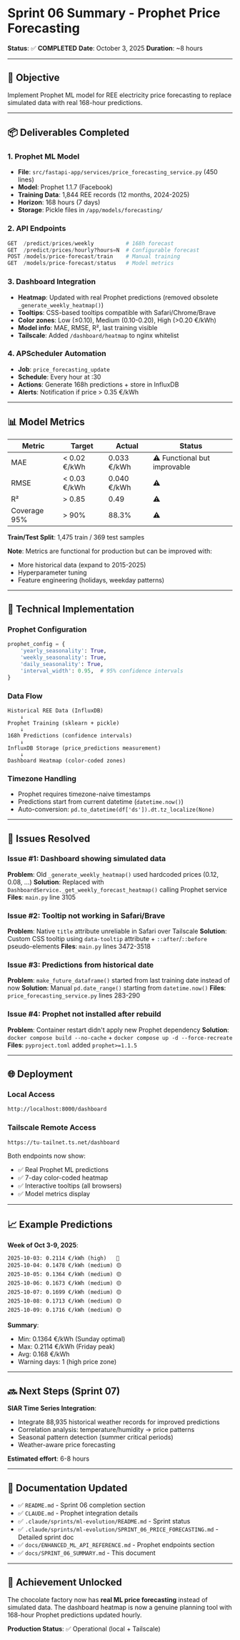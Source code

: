 # Sprint 06 Summary - Prophet Price Forecasting

**Status**: ✅ **COMPLETED**
**Date**: October 3, 2025
**Duration**: ~8 hours

---

## 🎯 Objective

Implement Prophet ML model for REE electricity price forecasting to replace simulated data with real 168-hour predictions.

---

## 📦 Deliverables Completed

### 1. Prophet ML Model
- **File**: `src/fastapi-app/services/price_forecasting_service.py` (450 lines)
- **Model**: Prophet 1.1.7 (Facebook)
- **Training Data**: 1,844 REE records (12 months, 2024-2025)
- **Horizon**: 168 hours (7 days)
- **Storage**: Pickle files in `/app/models/forecasting/`

### 2. API Endpoints
```python
GET  /predict/prices/weekly          # 168h forecast
GET  /predict/prices/hourly?hours=N  # Configurable forecast
POST /models/price-forecast/train    # Manual training
GET  /models/price-forecast/status   # Model metrics
```

### 3. Dashboard Integration
- **Heatmap**: Updated with real Prophet predictions (removed obsolete `_generate_weekly_heatmap()`)
- **Tooltips**: CSS-based tooltips compatible with Safari/Chrome/Brave
- **Color zones**: Low (≤0.10), Medium (0.10-0.20), High (>0.20 €/kWh)
- **Model info**: MAE, RMSE, R², last training visible
- **Tailscale**: Added `/dashboard/heatmap` to nginx whitelist

### 4. APScheduler Automation
- **Job**: `price_forecasting_update`
- **Schedule**: Every hour at :30
- **Actions**: Generate 168h predictions + store in InfluxDB
- **Alerts**: Notification if price > 0.35 €/kWh

---

## 📊 Model Metrics

| Metric | Target | Actual | Status |
|--------|--------|--------|--------|
| MAE | < 0.02 €/kWh | 0.033 €/kWh | ⚠️ Functional but improvable |
| RMSE | < 0.03 €/kWh | 0.040 €/kWh | ⚠️ |
| R² | > 0.85 | 0.49 | ⚠️ |
| Coverage 95% | > 90% | 88.3% | ⚠️ |

**Train/Test Split**: 1,475 train / 369 test samples

**Note**: Metrics are functional for production but can be improved with:
- More historical data (expand to 2015-2025)
- Hyperparameter tuning
- Feature engineering (holidays, weekday patterns)

---

## 🔧 Technical Implementation

### Prophet Configuration
```python
prophet_config = {
    'yearly_seasonality': True,
    'weekly_seasonality': True,
    'daily_seasonality': True,
    'interval_width': 0.95,  # 95% confidence intervals
}
```

### Data Flow
```
Historical REE Data (InfluxDB)
    ↓
Prophet Training (sklearn + pickle)
    ↓
168h Predictions (confidence intervals)
    ↓
InfluxDB Storage (price_predictions measurement)
    ↓
Dashboard Heatmap (color-coded zones)
```

### Timezone Handling
- Prophet requires timezone-naive timestamps
- Predictions start from current datetime (`datetime.now()`)
- Auto-conversion: `pd.to_datetime(df['ds']).dt.tz_localize(None)`

---

## 🐛 Issues Resolved

### Issue #1: Dashboard showing simulated data
**Problem**: Old `_generate_weekly_heatmap()` used hardcoded prices (0.12, 0.08, ...)
**Solution**: Replaced with `DashboardService._get_weekly_forecast_heatmap()` calling Prophet service
**Files**: `main.py` line 3105

### Issue #2: Tooltip not working in Safari/Brave
**Problem**: Native `title` attribute unreliable in Safari over Tailscale
**Solution**: Custom CSS tooltip using `data-tooltip` attribute + `::after`/`::before` pseudo-elements
**Files**: `main.py` lines 3472-3518

### Issue #3: Predictions from historical date
**Problem**: `make_future_dataframe()` started from last training date instead of now
**Solution**: Manual `pd.date_range()` starting from `datetime.now()`
**Files**: `price_forecasting_service.py` lines 283-290

### Issue #4: Prophet not installed after rebuild
**Problem**: Container restart didn't apply new Prophet dependency
**Solution**: `docker compose build --no-cache` + `docker compose up -d --force-recreate`
**Files**: `pyproject.toml` added `prophet>=1.1.5`

---

## 🌐 Deployment

### Local Access
```bash
http://localhost:8000/dashboard
```

### Tailscale Remote Access
```bash
https://tu-tailnet.ts.net/dashboard
```

Both endpoints now show:
- ✅ Real Prophet ML predictions
- ✅ 7-day color-coded heatmap
- ✅ Interactive tooltips (all browsers)
- ✅ Model metrics display

---

## 📈 Example Predictions

**Week of Oct 3-9, 2025**:
```
2025-10-03: 0.2114 €/kWh (high)   🔴
2025-10-04: 0.1478 €/kWh (medium) 🟡
2025-10-05: 0.1364 €/kWh (medium) 🟡
2025-10-06: 0.1673 €/kWh (medium) 🟡
2025-10-07: 0.1699 €/kWh (medium) 🟡
2025-10-08: 0.1713 €/kWh (medium) 🟡
2025-10-09: 0.1716 €/kWh (medium) 🟡
```

**Summary**:
- Min: 0.1364 €/kWh (Sunday optimal)
- Max: 0.2114 €/kWh (Friday peak)
- Avg: 0.168 €/kWh
- Warning days: 1 (high price zone)

---

## 🔜 Next Steps (Sprint 07)

**SIAR Time Series Integration**:
- Integrate 88,935 historical weather records for improved predictions
- Correlation analysis: temperature/humidity → price patterns
- Seasonal pattern detection (summer critical periods)
- Weather-aware price forecasting

**Estimated effort**: 6-8 hours

---

## 📝 Documentation Updated

- ✅ `README.md` - Sprint 06 completion section
- ✅ `CLAUDE.md` - Prophet integration details
- ✅ `.claude/sprints/ml-evolution/README.md` - Sprint status
- ✅ `.claude/sprints/ml-evolution/SPRINT_06_PRICE_FORECASTING.md` - Detailed sprint doc
- ✅ `docs/ENHANCED_ML_API_REFERENCE.md` - Prophet endpoints section
- ✅ `docs/SPRINT_06_SUMMARY.md` - This document

---

## 🎉 Achievement Unlocked

The chocolate factory now has **real ML price forecasting** instead of simulated data. The dashboard heatmap is now a genuine planning tool with 168-hour Prophet predictions updated hourly.

**Production Status**: ✅ Operational (local + Tailscale)
